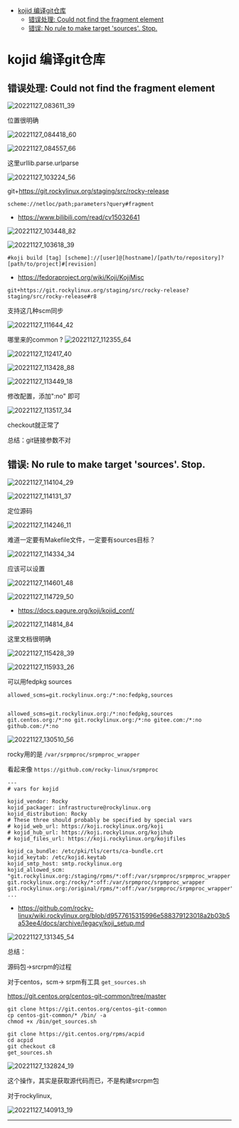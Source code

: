 <!-- MDTOC maxdepth:6 firsth1:1 numbering:0 flatten:0 bullets:1 updateOnSave:1 -->

- [kojid 编译git仓库](#kojid-编译git仓库)   
   - [错误处理: Could not find the fragment element](#错误处理-could-not-find-the-fragment-element)   
   - [错误: No rule to make target 'sources'.  Stop.](#错误-no-rule-to-make-target-sources-stop)   

<!-- /MDTOC -->

# kojid 编译git仓库








## 错误处理: Could not find the fragment element

![20221127_083611_39](image/20221127_083611_39.png)

位置很明确

![20221127_084418_60](image/20221127_084418_60.png)

![20221127_084557_66](image/20221127_084557_66.png)


这里urllib.parse.urlparse

![20221127_103224_56](image/20221127_103224_56.png)



git+https://git.rockylinux.org/staging/src/rocky-release

```
scheme://netloc/path;parameters?query#fragment
```

* <https://www.bilibili.com/read/cv15032641>

![20221127_103448_82](image/20221127_103448_82.png)





![20221127_103618_39](image/20221127_103618_39.png)

```
#koji build [tag] [scheme]://[user]@[hostname]/[path/to/repository]?[path/to/project]#[revision]
```

* <https://fedoraproject.org/wiki/Koji/KojiMisc>

```
git+https://git.rockylinux.org/staging/src/rocky-release?staging/src/rocky-release#r8
```

支持这几种scm同步

![20221127_111644_42](image/20221127_111644_42.png)


哪里来的common ?
![20221127_112355_64](image/20221127_112355_64.png)

![20221127_112417_40](image/20221127_112417_40.png)


![20221127_113428_88](image/20221127_113428_88.png)

![20221127_113449_18](image/20221127_113449_18.png)

修改配置，添加":no" 即可

![20221127_113517_34](image/20221127_113517_34.png)

checkout就正常了

总结：git链接参数不对


## 错误: No rule to make target 'sources'.  Stop.

![20221127_114104_29](image/20221127_114104_29.png)

![20221127_114131_37](image/20221127_114131_37.png)

定位源码

![20221127_114246_11](image/20221127_114246_11.png)

难道一定要有Makefile文件，一定要有sources目标？

![20221127_114334_34](image/20221127_114334_34.png)

应该可以设置

![20221127_114601_48](image/20221127_114601_48.png)


![20221127_114729_50](image/20221127_114729_50.png)

* <https://docs.pagure.org/koji/kojid_conf/>


![20221127_114814_84](image/20221127_114814_84.png)

这里文档很明确

![20221127_115428_39](image/20221127_115428_39.png)


![20221127_115933_26](image/20221127_115933_26.png)

可以用fedpkg sources

```
allowed_scms=git.rockylinux.org:/*:no:fedpkg,sources


allowed_scms=git.rockylinux.org:/*:no:fedpkg,sources git.centos.org:/*:no git.rockylinux.org:/*:no gitee.com:/*:no github.com:/*:no

```

![20221127_130510_56](image/20221127_130510_56.png)

rocky用的是 ```/var/srpmproc/srpmproc_wrapper```

看起来像 ```https://github.com/rocky-linux/srpmproc```

```
---
# vars for kojid

kojid_vendor: Rocky
kojid_packager: infrastructure@rockylinux.org
kojid_distribution: Rocky
# These three should probably be specified by special vars
# kojid_web_url: https://koji.rockylinux.org/koji
# kojid_hub_url: https://koji.rockylinux.org/kojihub
# kojid_files_url: https://koji.rockylinux.org/kojifiles

kojid_ca_bundle: /etc/pki/tls/certs/ca-bundle.crt
kojid_keytab: /etc/kojid.keytab
kojid_smtp_host: smtp.rockylinux.org
kojid_allowed_scm: "git.rockylinux.org:/staging/rpms/*:off:/var/srpmproc/srpmproc_wrapper git.rockylinux.org:/rocky/*:off:/var/srpmproc/srpmproc_wrapper git.rockylinux.org:/original/rpms/*:off:/var/srpmproc/srpmproc_wrapper"
...
```

* <https://github.com/rocky-linux/wiki.rockylinux.org/blob/d9577615315996e588379123018a2b03b5a53ee4/docs/archive/legacy/koji_setup.md>

![20221127_131345_54](image/20221127_131345_54.png)


总结：

源码包->srcrpm的过程

对于centos，scm-> srpm有工具	```get_sources.sh```

<https://git.centos.org/centos-git-common/tree/master>

```
git clone https://git.centos.org/centos-git-common
cp centos-git-common/* /bin/ -a
chmod +x /bin/get_sources.sh

git clone https://git.centos.org/rpms/acpid
cd acpid
git checkout c8
get_sources.sh
```

![20221127_132824_19](image/20221127_132824_19.png)

这个操作，其实是获取源代码而已，不是构建srcrpm包



对于rockylinux,


![20221127_140913_19](image/20221127_140913_19.png) 









---
